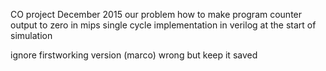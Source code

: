 CO project December 2015
our problem
how to make program counter output to zero in mips single cycle implementation in verilog at the start of simulation


ignore firstworking version (marco) wrong but keep it saved